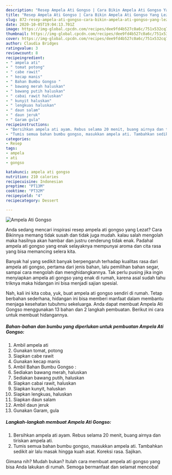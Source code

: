 ```yaml
---
description: "Resep Ampela Ati Gongso | Cara Bikin Ampela Ati Gongso Yang Lezat"
title: "Resep Ampela Ati Gongso | Cara Bikin Ampela Ati Gongso Yang Lezat"
slug: 872-resep-ampela-ati-gongso-cara-bikin-ampela-ati-gongso-yang-lezat
date: 2020-10-05T19:04:13.701Z
image: https://img-global.cpcdn.com/recipes/dee9fd4b527c0a6c/751x532cq70/ampela-ati-gongso-foto-resep-utama.jpg
thumbnail: https://img-global.cpcdn.com/recipes/dee9fd4b527c0a6c/751x532cq70/ampela-ati-gongso-foto-resep-utama.jpg
cover: https://img-global.cpcdn.com/recipes/dee9fd4b527c0a6c/751x532cq70/ampela-ati-gongso-foto-resep-utama.jpg
author: Claudia Bridges
ratingvalue: 3
reviewcount: 8
recipeingredient:
- " ampela ati"
- " tomat potong"
- " cabe rawit"
- " kecap manis"
- " Bahan Bumbu Gongso "
- " bawang merah haluskan"
- " bawang putih haluskan"
- " cabai rawit haluskan"
- " kunyit haluskan"
- " lengkuas haluskan"
- " daun salam"
- " daun jeruk"
- " Garam gula"
recipeinstructions:
- "Bersihkan ampela ati ayam. Rebus selama 20 menit, buang airnya dan tiriskan ampela ati."
- "Tumis semua bahan bumbu gongso, masukkan ampela ati. Tambahkan sedikit air lalu masak hingga kuah asat. Koreksi rasa. Sajikan."
categories:
- Resep
tags:
- ampela
- ati
- gongso

katakunci: ampela ati gongso 
nutrition: 210 calories
recipecuisine: Indonesian
preptime: "PT13M"
cooktime: "PT32M"
recipeyield: "4"
recipecategory: Dessert

---
```



![Ampela Ati Gongso](https://img-global.cpcdn.com/recipes/dee9fd4b527c0a6c/751x532cq70/ampela-ati-gongso-foto-resep-utama.jpg)

Anda sedang mencari inspirasi resep ampela ati gongso yang Lezat? Cara Bikinnya memang tidak susah dan tidak juga mudah. kalau salah mengolah maka hasilnya akan hambar dan justru cenderung tidak enak. Padahal ampela ati gongso yang enak selayaknya mempunyai aroma dan cita rasa yang bisa memancing selera kita.

Banyak hal yang sedikit banyak berpengaruh terhadap kualitas rasa dari ampela ati gongso, pertama dari jenis bahan, lalu pemilihan bahan segar, sampai cara mengolah dan menghidangkannya. Tak perlu pusing jika ingin menyiapkan ampela ati gongso yang enak di rumah, karena asal sudah tahu triknya maka hidangan ini bisa menjadi sajian spesial.




Nah, kali ini kita coba, yuk, buat ampela ati gongso sendiri di rumah. Tetap berbahan sederhana, hidangan ini bisa memberi manfaat dalam membantu menjaga kesehatan tubuhmu sekeluarga. Anda dapat membuat Ampela Ati Gongso menggunakan 13 bahan dan 2 langkah pembuatan. Berikut ini cara untuk membuat hidangannya.

<!--inarticleads1-->

##### Bahan-bahan dan bumbu yang diperlukan untuk pembuatan Ampela Ati Gongso:

1. Ambil  ampela ati
1. Gunakan  tomat, potong
1. Siapkan  cabe rawit
1. Gunakan  kecap manis
1. Ambil  Bahan Bumbu Gongso :
1. Sediakan  bawang merah, haluskan
1. Sediakan  bawang putih, haluskan
1. Siapkan  cabai rawit, haluskan
1. Siapkan  kunyit, haluskan
1. Siapkan  lengkuas, haluskan
1. Siapkan  daun salam
1. Ambil  daun jeruk
1. Gunakan  Garam, gula




<!--inarticleads2-->

##### Langkah-langkah membuat Ampela Ati Gongso:

1. Bersihkan ampela ati ayam. Rebus selama 20 menit, buang airnya dan tiriskan ampela ati.
1. Tumis semua bahan bumbu gongso, masukkan ampela ati. Tambahkan sedikit air lalu masak hingga kuah asat. Koreksi rasa. Sajikan.




Gimana nih? Mudah bukan? Itulah cara membuat ampela ati gongso yang bisa Anda lakukan di rumah. Semoga bermanfaat dan selamat mencoba!
